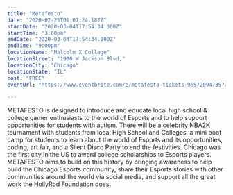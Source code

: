 ```yaml
---
title: "Metafesto"
date: "2020-02-25T01:07:24.187Z"
startDate: "2020-03-04T17:54:34.000Z"
startTime: "3:00pm"
endDate: "2020-03-04T17:54:34.000Z"
endTime: "9:00pm"
locationName: "Malcolm X College"
locationStreet: "1900 W Jackson Blvd,"
locationCity: "Chicago"
locationState: "IL"
cost: "FREE"
eventUrl: "https://www.eventbrite.com/e/metafesto-tickets-96572094735?utm-medium=discovery&utm-campaign=social&utm-content=attendeeshare&utm-source=strongmail&utm-term=listing"

---
```


METAFESTO is designed to introduce and educate local high school & college gamer enthusiasts to the world of Esports and to help support opportunities for students with autism. There will be a celebrity NBA2K tournament with students from local High School and Colleges, a mini boot camp for students to learn about the world of Esports and its opportunities, coding, art fair, and a Silent Disco Party to end the festivities. Chicago was the first city in the US to award college scholarships to Esports players. METAFESTO aims to build on this history by bringing awareness to help build the Chicago Esports community, share their Esports stories with other communities around the world via social media, and support all the great work the HollyRod Foundation does.

